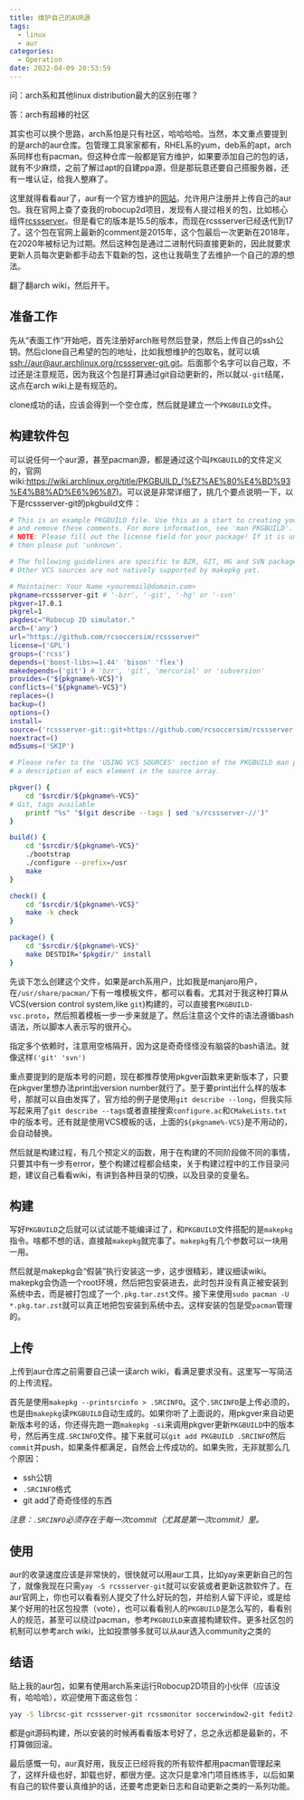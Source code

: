 ```yaml
---
title: 维护自己的AUR源
tags:
  - linux
  - aur
categories:
  - Operation
date: 2022-04-09 20:53:59
---
```

问：arch系和其他linux distribution最大的区别在哪？

答：arch有超棒的社区

其实也可以换个思路，arch系怕是只有社区，哈哈哈哈。当然，本文重点要提到的是arch的aur仓库。包管理工具家家都有，RHEL系的yum，deb系的apt，arch系同样也有pacman。但这种仓库一般都是官方维护，如果要添加自己的包的话，就有不少麻烦，之前了解过apt的自建ppa源，但是那玩意还要自己搭服务器，还有一堆认证，给我人整麻了。

这里就得看看aur了，aur有一个官方维护的[网站](https://aur.archlinux.org/)。允许用户注册并上传自己的aur包。我在官网上查了查我的robocup2d项目，发现有人提过相关的包，比如核心组件[rcssserver](https://aur.archlinux.org/packages/rcssserver)。但是看它的版本是15.5的版本，而现在rcssserver已经迭代到17了。这个包在官网上最新的comment是2015年，这个包最后一次更新在2018年，在2020年被标记为过期。然后这种包是通过二进制代码直接更新的，因此就要求更新人员每次更新都手动去下载新的包，这也让我萌生了去维护一个自己的源的想法。

翻了翻arch wiki，然后开干。

## 准备工作

先从“表面工作”开始吧，首先注册好arch账号然后登录，然后上传自己的ssh公钥。然后clone自己希望的包的地址，比如我想维护的包取名，就可以填<ssh://aur@aur.archlinux.org/rcssserver-git.git>。后面那个名字可以自己取，不过还是注意规范，因为我这个包是打算通过git自动更新的，所以就以`-git`结尾，这点在arch wiki上是有规范的。

clone成功的话，应该会得到一个空仓库，然后就是建立一个`PKGBUILD`文件。

## 构建软件包

可以说任何一个aur源，甚至pacman源，都是通过这个叫`PKGBUILD`的文件定义的，官网wiki:<https://wiki.archlinux.org/title/PKGBUILD_(%E7%AE%80%E4%BD%93%E4%B8%AD%E6%96%87)>。可以说是非常详细了，挑几个要点说明一下，以下是rcssserver-git的pkgbuild文件：
```bash
# This is an example PKGBUILD file. Use this as a start to creating your own,
# and remove these comments. For more information, see 'man PKGBUILD'.
# NOTE: Please fill out the license field for your package! If it is unknown,
# then please put 'unknown'.

# The following guidelines are specific to BZR, GIT, HG and SVN packages.
# Other VCS sources are not natively supported by makepkg yet.

# Maintainer: Your Name <youremail@domain.com>
pkgname=rcssserver-git # '-bzr', '-git', '-hg' or '-svn'
pkgver=17.0.1
pkgrel=1
pkgdesc="Robocup 2D simulator."
arch=('any')
url="https://github.com/rcsoccersim/rcssserver"
license=('GPL')
groups=('rcss')
depends=('boost-libs>=1.44' 'bison' 'flex')
makedepends=('git') # 'bzr', 'git', 'mercurial' or 'subversion'
provides=("${pkgname%-VCS}")
conflicts=("${pkgname%-VCS}")
replaces=()
backup=()
options=()
install=
source=('rcssserver-git::git+https://github.com/rcsoccersim/rcssserver.git')
noextract=()
md5sums=('SKIP')

# Please refer to the 'USING VCS SOURCES' section of the PKGBUILD man page for
# a description of each element in the source array.

pkgver() {
	cd "$srcdir/${pkgname%-VCS}"
# Git, tags available
	printf "%s" "$(git describe --tags | sed 's/rcssserver-//')"
}

build() {
	cd "$srcdir/${pkgname%-VCS}"
	./bootstrap
	./configure --prefix=/usr
	make
}

check() {
	cd "$srcdir/${pkgname%-VCS}"
	make -k check
}

package() {
	cd "$srcdir/${pkgname%-VCS}"
	make DESTDIR="$pkgdir/" install
}
```

先谈下怎么创建这个文件，如果是arch系用户，比如我是manjaro用户，在`/usr/share/pacman/`下有一堆模板文件，都可以看看。尤其对于我这种打算从VCS(version control system,like `git`)构建的，可以直接套`PKGBUILD-vsc.proto`，然后照着模板一步一步来就是了。然后注意这个文件的语法遵循bash语法，所以脚本人表示写的很开心。

指定多个依赖时，注意用空格隔开，因为这是奇奇怪怪没有脑袋的bash语法。就像这样`('git' 'svn')`

重点要提到的是版本号的问题，现在都推荐使用pkgver函数来更新版本了，只要在pkgver里想办法print出version number就行了。至于要print出什么样的版本号，那就可以自由发挥了，官方给的例子是使用`git describe --long`，但我实际写起来用了`git describe --tags`或者直接搜索`configure.ac`和`CMakeLists.txt`中的版本号。还有就是使用VCS模板的话，上面的`${pkgname%-VCS}`是不用动的，会自动替换。

然后就是构建过程，有几个预定义的函数，用于在构建的不同阶段做不同的事情，只要其中有一步有error，整个构建过程都会结束，关于构建过程中的工作目录问题，建议自己看看wiki，有讲到各种目录的切换，以及目录的变量名。

## 构建
写好`PKGBUILD`之后就可以试试能不能编译过了，和`PKGBUILD`文件搭配的是`makepkg`指令。啥都不想的话，直接敲`makepkg`就完事了。`makepkg`有几个参数可以一块用一用。

然后就是makepkg会“假装”执行安装这一步，这步很精彩，建议细读wiki。makepkg会伪造一个root环境，然后把包安装进去，此时包并没有真正被安装到系统中去，而是被打包成了一个`.pkg.tar.zst`文件。接下来使用`sudo pacman -U *.pkg.tar.zst`就可以真正地把包安装到系统中去。这样安装的包是受`pacman`管理的。

## 上传
上传到aur仓库之前需要自己读一读arch wiki，看满足要求没有。这里写一写简洁的上传流程。

首先是使用`makepkg --printsrcinfo > .SRCINFO`。这个`.SRCINFO`是上传必须的，也是由`makepkg`读`PKGBUILD`自动生成的。如果你听了上面说的，用pkgver来自动更新版本号的话，你还得先跑一跑`makepkg -si`来调用pkgver更新`PKGBUILD`中的版本号，然后再生成`.SRCINFO`文件。接下来就可以`git add PKGBUILD .SRCINFO`然后`commit`并push，如果条件都满足，自然会上传成功的。如果失败，无非就那么几个原因：
- ssh公钥
- `.SRCINFO`格式
- git add了奇奇怪怪的东西

*注意：`.SRCINFO`必须存在于每一次commit（尤其是第一次commit）里。*

## 使用
aur的收录速度应该是非常快的，很快就可以用aur工具，比如yay来更新自己的包了，就像我现在只需`yay -S rcssserver-git`就可以安装或者更新这款软件了。在aur官网上，你也可以看看别人提交了什么好玩的包，并给别人留下评论，或是给某个好用的社区包投票（vote），也可以看看别人的`PKGBUILD`是怎么写的，看看别人的规范，甚至可以绕过pacman，参考`PKGBUILD`来直接构建软件。更多社区包的机制可以参考arch wiki，比如投票够多就可以从aur选入community之类的

## 结语
贴上我的aur包，如果有使用arch系来运行Robocup2D项目的小伙伴（应该没有，哈哈哈），欢迎使用下面这些包：
```bash
yay -S librcsc-git rcssserver-git rcssmonitor soccerwindow2-git fedit2-git
```
都是git源码构建，所以安装的时候再看看版本号好了，总之永远都是最新的，不打算做回滚。

最后感慨一句，aur真好用，我反正已经将我的所有软件都用pacman管理起来了，这样升级也好，卸载也好，都很方便。这次只是拿冷门项目练练手，以后如果有自己的软件要认真维护的话，还要考虑更新日志和自动更新之类的一系列功能。